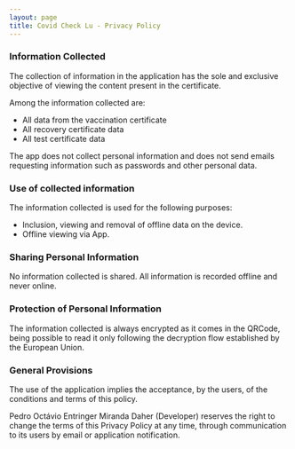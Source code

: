 ```yaml
---
layout: page
title: Covid Check Lu - Privacy Policy
---
```


### Information Collected
The collection of information in the application has the sole and exclusive objective of viewing the content present in the certificate.

Among the information collected are:

- All data from the vaccination certificate
- All recovery certificate data
- All test certificate data

The app does not collect personal information and does not send emails requesting information such as passwords and other personal data.

### Use of collected information
The information collected is used for the following purposes:

- Inclusion, viewing and removal of offline data on the device.
- Offline viewing via App.

### Sharing Personal Information
No information collected is shared. All information is recorded offline and never online.

### Protection of Personal Information
The information collected is always encrypted as it comes in the QRCode, being possible to read it only following the decryption flow established by the European Union.


### General Provisions
The use of the application implies the acceptance, by the users, of the conditions and terms of this policy.

Pedro Octávio Entringer Miranda Daher (Developer) reserves the right to change the terms of this Privacy Policy at any time, through communication to its users by email or application notification.